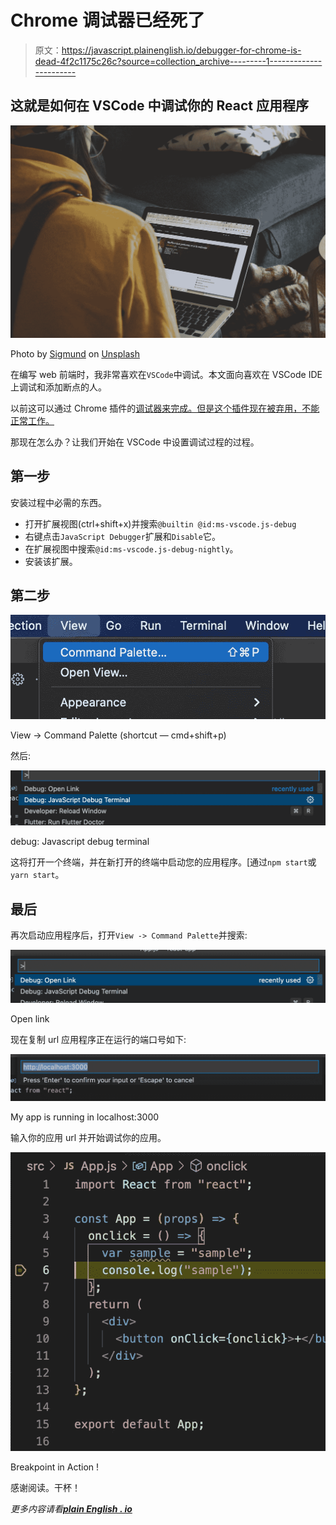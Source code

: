 # Chrome 调试器已经死了

> 原文：<https://javascript.plainenglish.io/debugger-for-chrome-is-dead-4f2c1175c26c?source=collection_archive---------1----------------------->

## 这就是如何在 VSCode 中调试你的 React 应用程序

![](img/0892a9e84182376772b74be553c113f2.png)

Photo by [Sigmund](https://unsplash.com/@sigmund?utm_source=medium&utm_medium=referral) on [Unsplash](https://unsplash.com?utm_source=medium&utm_medium=referral)

在编写 web 前端时，我非常喜欢在`VSCode`中调试。本文面向喜欢在 VSCode IDE 上调试和添加断点的人。

以前这可以通过 Chrome 插件的[调试器来完成。但是这个插件现在被弃用，不能正常工作。](https://marketplace.visualstudio.com/items?itemName=msjsdiag.debugger-for-chrome)

那现在怎么办？让我们开始在 VSCode 中设置调试过程的过程。

## 第一步

安装过程中必需的东西。

*   打开扩展视图(ctrl+shift+x)并搜索`@builtin @id:ms-vscode.js-debug`
*   右键点击`JavaScript Debugger`扩展和`Disable`它。
*   在扩展视图中搜索`@id:ms-vscode.js-debug-nightly`。
*   安装该扩展。

## 第二步

![](img/429aebf646b36a3503ecacae47f1564a.png)

View -> Command Palette (shortcut — cmd+shift+p)

然后:

![](img/da6f4a1b255515a773d94732a0787790.png)

debug: Javascript debug terminal

这将打开一个终端，并在新打开的终端中启动您的应用程序。[通过`npm start`或`yarn start`。

## 最后

再次启动应用程序后，打开`View -> Command Palette`并搜索:

![](img/90b7c463ae31cb10aab68f90ee656aa8.png)

Open link

现在复制 url 应用程序正在运行的端口号如下:

![](img/04aaeb1daac8577b0501586afbbb3a5d.png)

My app is running in localhost:3000

输入你的应用 url 并开始调试你的应用。

![](img/2fafba5a1cba23963fe191f9dd7b191d.png)

Breakpoint in Action !

感谢阅读。干杯！

*更多内容请看*[***plain English . io***](http://plainenglish.io)